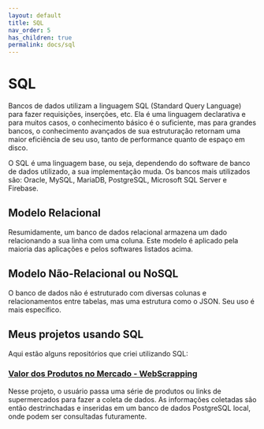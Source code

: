 ```yaml
---
layout: default
title: SQL
nav_order: 5
has_children: true
permalink: docs/sql
---
```


# SQL

Bancos de dados utilizam a linguagem SQL (Standard Query Language) para fazer requisições, inserções, etc. Ela é uma linguagem declarativa e para muitos casos, o conhecimento básico é o suficiente, mas para grandes bancos, o conhecimento avançados de sua estruturação retornam uma maior eficiência de seu uso, tanto de performance quanto de espaço em disco.

O SQL é uma linguagem base, ou seja, dependendo do software de banco de dados utilizado, a sua implementação muda. Os bancos mais utilizados são: Oracle, MySQL, MariaDB, PostgreSQL, Microsoft SQL Server e Firebase.

## Modelo Relacional

Resumidamente, um banco de dados relacional armazena um dado relacionando a sua linha com uma coluna. Este modelo é aplicado pela maioria das aplicações e pelos softwares listados acima.

## Modelo Não-Relacional ou NoSQL

O banco de dados não é estruturado com diversas colunas e relacionamentos entre tabelas, mas uma estrutura como o JSON. Seu uso é mais específico.

## Meus projetos usando SQL

Aqui estão alguns repositórios que criei utilizando SQL:

### [Valor dos Produtos no Mercado - WebScrapping](https://github.com/willmustafa/ValorMercado-WebScraping)

Nesse projeto, o usuário passa uma série de produtos ou links de supermercados para fazer a coleta de dados. As informações coletadas são então destrinchadas e inseridas em um banco de dados PostgreSQL local, onde podem ser consultadas futuramente.